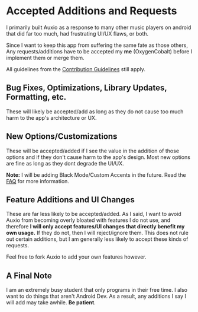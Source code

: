 # Accepted Additions and Requests

I primarily built Auxio as a response to many other music players on android that did far too much, had frustrating UI/UX flaws, or both.

Since I want to keep this app from suffering the same fate as those others, Any requests/additions have to be accepted my **me** (OxygenCobalt) before I implement them or merge them.

All guidelines from the [Contribution Guidelines](../.github/CONTRIBUTING.md) still apply.

## Bug Fixes, Optimizations, Library Updates, Formatting, etc.

These will likely be accepted/add as long as they do not cause too much harm to the app's architecture or UX.

## New Options/Customizations

These will be accepted/added if I see the value in the addition of those options and if they don't cause harm to the app's design. Most new options are fine as long as they dont degrade the UI/UX.

**Note:** I will be adding Black Mode/Custom Accents in the future. Read the [FAQ](FAQ.md) for more information.

## Feature Additions and UI Changes

These are far less likely to be accepted/added. As I said, I want to avoid Auxio from becoming overly bloated with features I do not use, and therefore **I will only accept features/UI changes that directly benefit my own usage.** If they do not, then I will reject/ignore them. This does not rule out certain additions, but I am generally less likely to accept these kinds of requests.

Feel free to fork Auxio to add your own features however.

## A Final Note

I am an extremely busy student that only programs in their free time. I also want to do things that aren't Android Dev. As a result, any additions I say I will add may take awhile. **Be patient**.